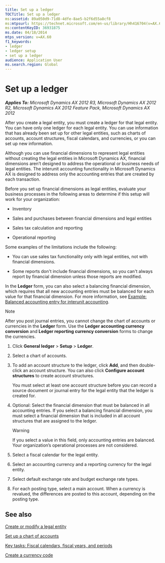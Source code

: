 ```yaml
---
title: Set up a ledger
TOCTitle: Set up a ledger
ms:assetid: 89a050d9-71d8-4dfe-8ae5-b2f6d55a8cf8
ms:mtpsurl: https://technet.microsoft.com/en-us/library/Hh416704(v=AX.60)
ms:contentKeyID: 36931875
ms.date: 04/18/2014
mtps_version: v=AX.60
f1_keywords:
- ledger
- ledger setup
- set up a ledger
audience: Application User
ms.search.region: Global
---
```


# Set up a ledger 


_**Applies To:** Microsoft Dynamics AX 2012 R3, Microsoft Dynamics AX 2012 R2, Microsoft Dynamics AX 2012 Feature Pack, Microsoft Dynamics AX 2012_

After you create a legal entity, you must create a ledger for that legal entity. You can have only one ledger for each legal entity. You can use information that has already been set up for other legal entities, such as charts of accounts, account structures, fiscal calendars, and currencies, or you can set up new information.

Although you can use financial dimensions to represent legal entities without creating the legal entities in Microsoft Dynamics AX, financial dimensions aren’t designed to address the operational or business needs of legal entities. The interunit accounting functionality in Microsoft Dynamics AX is designed to address only the accounting entries that are created by each transaction.

Before you set up financial dimensions as legal entities, evaluate your business processes in the following areas to determine if this setup will work for your organization:

  - Inventory

  - Sales and purchases between financial dimensions and legal entities

  - Sales tax calculation and reporting

  - Operational reporting

Some examples of the limitations include the following:

  - You can use sales tax functionality only with legal entities, not with financial dimensions.

  - Some reports don't include financial dimensions, so you can't always report by financial dimension unless those reports are modified.

In the **Ledger** form, you can also select a balancing financial dimension, which requires that all new accounting entries must be balanced for each value for that financial dimension. For more information, see [Example: Balanced accounting entry for interunit accounting](example-balanced-accounting-entry-for-interunit-accounting.md).


> [!NOTE]
> <P>After you post journal entries, you cannot change the chart of accounts or currencies in the <STRONG>Ledger</STRONG> form. Use the <STRONG>Ledger accounting currency conversion</STRONG> and <STRONG>Ledger reporting currency conversion</STRONG> forms to change the currencies.</P>



1.  Click **General ledger** \> **Setup** \> **Ledger**.

2.  Select a chart of accounts.

3.  To add an account structure to the ledger, click **Add**, and then double-click an account structure. You can also click **Configure account structures** to create account structures.
    
    You must select at least one account structure before you can record a source document or journal entry for the legal entity that the ledger is created for.

4.  Optional: Select the financial dimension that must be balanced in all accounting entries. If you select a balancing financial dimension, you must select a financial dimension that is included in all account structures that are assigned to the ledger.
    

    > [!WARNING]
    > <P>If you select a value in this field, only accounting entries are balanced. Your organization’s operational processes are not considered.</P>



5.  Select a fiscal calendar for the legal entity.

6.  Select an accounting currency and a reporting currency for the legal entity.

7.  Select default exchange rate and budget exchange rate types.

8.  For each posting type, select a main account. When a currency is revalued, the differences are posted to this account, depending on the posting type.

## See also

[Create or modify a legal entity](create-or-modify-a-legal-entity.md)

[Set up a chart of accounts](set-up-a-chart-of-accounts.md)

[Key tasks: Fiscal calendars, fiscal years, and periods](key-tasks-fiscal-calendars-fiscal-years-and-periods.md)

[Create a currency code](create-a-currency-code.md)

  


